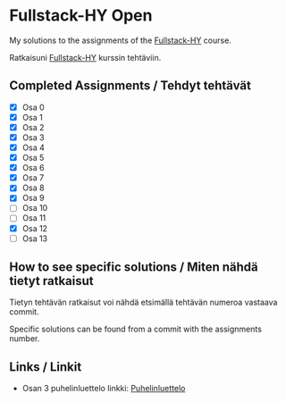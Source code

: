 # Fullstack-HY Open

My solutions to the assignments of the [Fullstack-HY](https://fullstack-hy.github.io/) course.

Ratkaisuni [Fullstack-HY](https://fullstack-hy.github.io/) kurssin tehtäviin.

## Completed Assignments / Tehdyt tehtävät

-   [x] Osa 0
-   [x] Osa 1
-   [x] Osa 2
-   [x] Osa 3
-   [x] Osa 4
-   [x] Osa 5
-   [x] Osa 6
-   [x] Osa 7
-   [x] Osa 8
-   [x] Osa 9
-   [ ] Osa 10
-   [ ] Osa 11
-   [x] Osa 12
-   [ ] Osa 13

## How to see specific solutions / Miten nähdä tietyt ratkaisut

Tietyn tehtävän ratkaisut voi nähdä etsimällä tehtävän numeroa vastaava commit.

Specific solutions can be found from a commit with the assignments number.

## Links / Linkit

-   Osan 3 puhelinluettelo linkki: [Puhelinluettelo](https://puhelinluettelo-2t4l.onrender.com/index.html)
